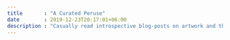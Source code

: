 ```yaml
---
title       : "A Curated Peruse"
date        : 2019-12-23T20:17:01+06:00
description : "Casually read introspective blog-posts on artwork and the art community."
---
```


